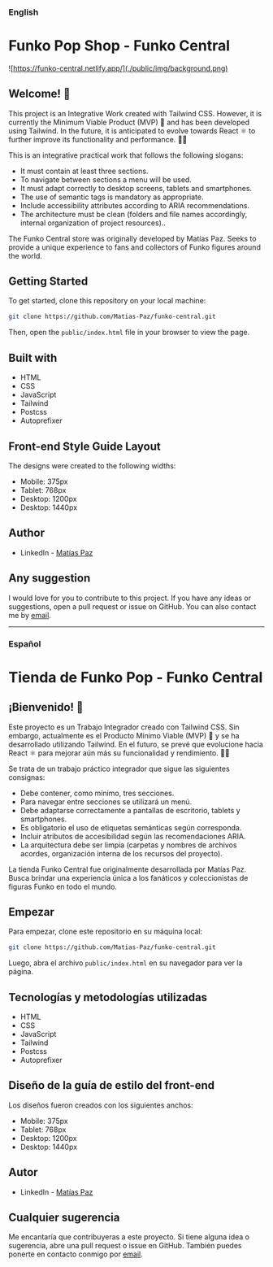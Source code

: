 ### **English**

# Funko Pop Shop - Funko Central

![https://funko-central.netlify.app/](./public/img/background.png)

## Welcome! 👋

This project is an Integrative Work created with Tailwind CSS. However, it is currently the Minimum Viable Product (MVP) 🚀 and has been developed using Tailwind. In the future, it is anticipated to evolve towards React ⚛️ to further improve its functionality and performance. 🌟✨

This is an integrative practical work that follows the following slogans:

- It must contain at least three sections.
- To navigate between sections a menu will be used.
- It must adapt correctly to desktop screens, tablets and smartphones.
- The use of semantic tags is mandatory as appropriate.
- Include accessibility attributes according to ARIA recommendations.
- The architecture must be clean (folders and file names accordingly, internal organization of project resources)..

The Funko Central store was originally developed by Matías Paz. Seeks to provide a unique experience to fans and collectors of Funko figures around the world.

## Getting Started

To get started, clone this repository on your local machine:

```bash
git clone https://github.com/Matias-Paz/funko-central.git
```

Then, open the `public/index.html` file in your browser to view the page.

## Built with

- HTML
- CSS
- JavaScript
- Tailwind
- Postcss
- Autoprefixer

## Front-end Style Guide Layout

The designs were created to the following widths:

- Mobile: 375px
- Tablet: 768px
- Desktop: 1200px
- Desktop: 1440px

## Author

- LinkedIn - [Matías Paz](https://www.linkedin.com/in/matias-gabriel-paz/)

## Any suggestion

I would love for you to contribute to this project. If you have any ideas or suggestions, open a pull request or issue on GitHub. You can also contact me by [email](mailto:matiaspaz.dev@gmail.com).

----------------------------------------------------------------------------------------------------------------------------------------------------------------------------------------

### **Español**

# Tienda de Funko Pop - Funko Central

## ¡Bienvenido! 👋

Este proyecto es un Trabajo Integrador creado con Tailwind CSS. Sin embargo, actualmente es el Producto Mínimo Viable (MVP) 🚀 y se ha desarrollado utilizando Tailwind. En el futuro, se prevé que evolucione hacia React ⚛️ para mejorar aún más su funcionalidad y rendimiento. 🌟✨

Se trata de un trabajo práctico integrador que sigue las siguientes consignas:

- Debe contener, como mínimo, tres secciones.
- Para navegar entre secciones se utilizará un menú.
- Debe adaptarse correctamente a pantallas de escritorio, tablets y smartphones.
- Es obligatorio el uso de etiquetas semánticas según corresponda.
- Incluir atributos de accesibilidad según las recomendaciones ARIA.
- La arquitectura debe ser limpia (carpetas y nombres de archivos acordes, organización interna de los recursos del proyecto).

La tienda Funko Central fue originalmente desarrollada por Matías Paz. Busca brindar una experiencia única a los fanáticos y coleccionistas de figuras Funko en todo el mundo.

## Empezar

Para empezar, clone este repositorio en su máquina local:

```bash
git clone https://github.com/Matias-Paz/funko-central.git
```

Luego, abra el archivo `public/index.html` en su navegador para ver la página.

## **Tecnologías y metodologías utilizadas**

- HTML
- CSS
- JavaScript
- Tailwind
- Postcss
- Autoprefixer

## Diseño de la guía de estilo del front-end

Los diseños fueron creados con los siguientes anchos:

- Mobile: 375px
- Tablet: 768px
- Desktop: 1200px
- Desktop: 1440px

## Autor

- LinkedIn - [Matías Paz](https://www.linkedin.com/in/matias-gabriel-paz/)

## Cualquier sugerencia

Me encantaría que contribuyeras a este proyecto. Si tiene alguna idea o sugerencia, abre una pull request o issue en GitHub. También puedes ponerte en contacto conmigo por [email](mailto:matiaspaz.dev@gmail.com).
